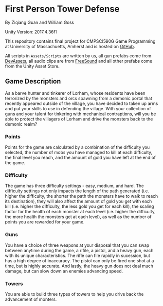 # First Person Tower Defense

By Ziqiang Guan and William Goss

Unity Version: 2017.4.36f1

This repository contains final project for CMPSCI590G Game Programming at University of Massachuetts, Amherst and is hosted on [GitHub](https://github.com/treble-maker123/game-final).

All scripts in `Assets/Scripts` are written by us, all gun prefabs come from [DevAssets](devassets.com), all audio clips are from [FreeSound](freesound.org) and all other prefabs come from the Unity Asset Store.

## Game Description

As a barve hunter and tinkerer of Lorham, whose residents have been terrorized by the monsters and orcs spawning from a demonic portal that recently appeared outside of the village, you have decided to taken up arms and put your skills to use in defending the village. With your collection of guns and your talent for tinkering with mechanical contraptions, will you be able to protect the villagers of Lorham and drive the monsters back to the demonic realm?

### Points

Points for the game are calculated by a combination of the difficulty you selected, the number of mobs you have managed to kill at each difficulty, the final level you reach, and the amount of gold you have left at the end of the game. 

### Difficulty

The game has three difficulty settings - easy, medium, and hard. The difficulty settings not only impacts the length of the path generated (i.e. higher the difficulty, the shorter the path the monsters have to walk to reach its destination), they will also affect the amount of gold you get with each kill (i.e. higher the difficulty, the less gold you get for each kill), the scaling factor for the health of each monster at each level (i.e. higher the difficulty, the more health the monsters get at each level), as well as the number of points you are rewarded for your game. 

### Guns

You have a choice of three weapons at your disposal that you can swap between anytime during the game, a rifile, a pistol, and a heavy gun, each with its unique characteristics. The rifle can file rapidly in sucession, but has a high degree of inaccuracy. The pistol can only be fired one shot at a time, but is highly accurate. And lastly, the heavy gun does not deal much damage, but can slow down an enemies advancing speed.

### Towers

You are able to build three types of towers to help you drive back the advancement of monters.  
